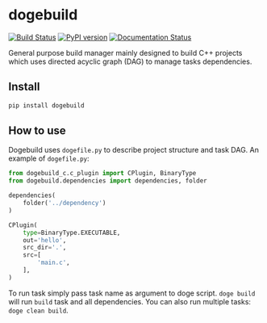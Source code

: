 # dogebuild

[![Build Status](https://travis-ci.org/dogebuild/dogebuild.svg?branch=master)](https://travis-ci.org/dogebuild/dogebuild)
[![PyPI version](https://badge.fury.io/py/dogebuild.svg)](https://badge.fury.io/py/dogebuild)
[![Documentation Status](https://readthedocs.org/projects/dogebuild/badge/?version=latest)](https://dogebuild.readthedocs.io/en/latest/?badge=latest)

General purpose build manager mainly designed to build C++ projects which
uses directed acyclic graph (DAG) to manage tasks dependencies.

## Install

```sh
pip install dogebuild
```

## How to use

Dogebuild uses `dogefile.py` to describe project structure and task DAG.
An example of `dogefile.py`:

```python
from dogebuild_c.c_plugin import CPlugin, BinaryType
from dogebuild.dependencies import dependencies, folder

dependencies(
    folder('../dependency')
)

CPlugin(
    type=BinaryType.EXECUTABLE,
    out='hello',
    src_dir='.',
    src=[
        'main.c',
    ],
)
```

To run task simply pass task name as argument to doge script.
`doge build` will run `build` task and all dependencies.
You can also run multiple tasks: `doge clean build`.
